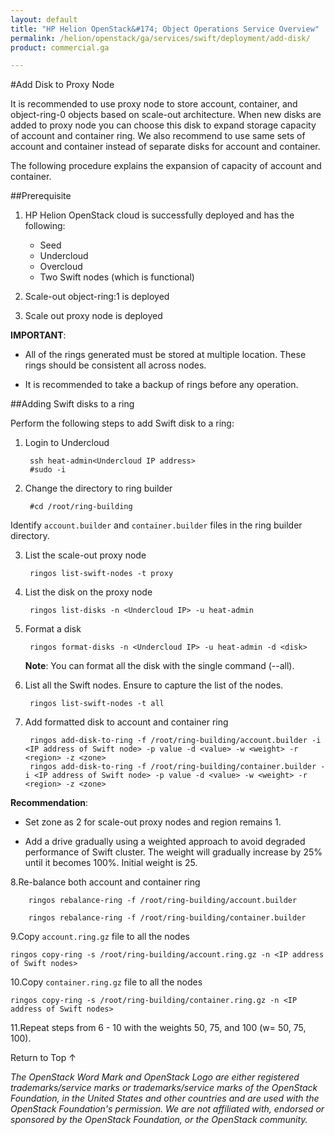 ```yaml
---
layout: default
title: "HP Helion OpenStack&#174; Object Operations Service Overview"
permalink: /helion/openstack/ga/services/swift/deployment/add-disk/
product: commercial.ga

---
```

<!--UNDER REVISION-->

<script>

function PageRefresh {
onLoad="window.refresh"
}

PageRefresh();

</script>

<!--
<p style="font-size: small;"> <a href=" /helion/openstack/ga/services/object/overview/scale-out-swift/">&#9664; PREV</a> | <a href="/helion/openstack/services/overview/">&#9650; UP</a> | <a href="/helion/openstack/services/overview/"> NEXT &#9654</a> </p>-->


#Add Disk to Proxy Node

It is recommended to use proxy node to store account, container, and object-ring-0 objects based on scale-out architecture. When new disks are added to proxy node you can choose this disk to expand storage capacity of account and container ring. We also recommend to use same sets of account and container instead of separate disks for account and container.

The following procedure explains the expansion of capacity of account and container. 


##Prerequisite

1. HP Helion OpenStack cloud is successfully deployed and has the following: 

	* Seed
	* Undercloud
	* Overcloud 
	* Two Swift nodes (which is functional)
2. Scale-out object-ring:1 is deployed
3. Scale out proxy node is deployed

**IMPORTANT**:  
 
*  All of the rings generated must be stored at multiple location. These rings should be consistent all across nodes.

* It is recommended to take a backup of rings before any operation.


##Adding Swift disks to a ring


Perform the following steps to add Swift disk to a ring:

1. Login to Undercloud 

		ssh heat-admin<Undercloud IP address> 
		#sudo -i

2. Change the directory to ring builder

		#cd /root/ring-building

Identify `account.builder` and `container.builder` files in the ring builder directory.

3. List the scale-out proxy node

		ringos list-swift-nodes -t proxy

4. List the disk on the proxy node

		ringos list-disks -n <Undercloud IP> -u heat-admin

5. Format a disk

		ringos format-disks -n <Undercloud IP> -u heat-admin -d <disk>

	**Note**: You can format all the disk with the single command (--all).

6. List all the Swift nodes. Ensure to capture the list of the nodes.

		ringos list-swift-nodes -t all

7. Add formatted disk to account and container ring

		ringos add-disk-to-ring -f /root/ring-building/account.builder -i <IP address of Swift node> -p value -d <value> -w <weight> -r <region> -z <zone>
		ringos add-disk-to-ring -f /root/ring-building/container.builder -i <IP address of Swift node> -p value -d <value> -w <weight> -r <region> -z <zone>

**Recommendation**: 

* Set zone as 2 for scale-out proxy nodes and region remains 1.
                
* Add a drive gradually using a weighted approach to avoid degraded performance of Swift cluster. The weight will gradually increase by 25% until it becomes 100%. Initial weight is 25.


8.Re-balance both account and container ring

		ringos rebalance-ring -f /root/ring-building/account.builder
		
		ringos rebalance-ring -f /root/ring-building/container.builder	

9.Copy `account.ring.gz` file to all the nodes

	ringos copy-ring -s /root/ring-building/account.ring.gz -n <IP address of Swift nodes>
	

10.Copy `container.ring.gz` file to all the nodes

	ringos copy-ring -s /root/ring-building/container.ring.gz -n <IP address of Swift nodes>

11.Repeat steps from 6 - 10 with the weights 50, 75, and 100 (w= 50, 75, 100).


 
<a href="#top" style="padding:14px 0px 14px 0px; text-decoration: none;"> Return to Top &#8593; </a>


*The OpenStack Word Mark and OpenStack Logo are either registered trademarks/service marks or trademarks/service marks of the OpenStack Foundation, in the United States and other countries and are used with the OpenStack Foundation's permission. We are not affiliated with, endorsed or sponsored by the OpenStack Foundation, or the OpenStack community.*